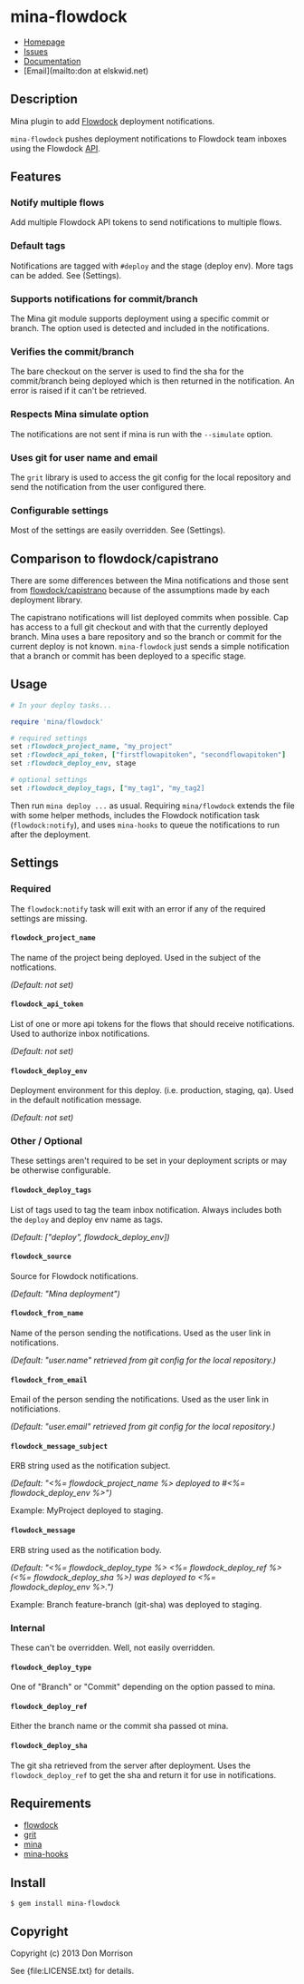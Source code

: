 # mina-flowdock

* [Homepage](https://github.com/elskwid/mina-flowdock#readme)
* [Issues](https://github.com/elskwid/mina-flowdock/issues)
* [Documentation](http://rubydoc.info/gems/mina-flowdock/frames)
* [Email](mailto:don at elskwid.net)

## Description

Mina plugin to add [Flowdock](http://flowdock.com) deployment notifications.

`mina-flowdock` pushes deployment notifications to Flowdock team inboxes using
the Flowdock [API](https://github.com/flowdock/flowdock-api/).

## Features

### Notify multiple flows

Add multiple Flowdock API tokens to send notifications to multiple flows.

### Default tags

Notifications are tagged with `#deploy` and the stage (deploy env). More
tags can be added. See (Settings).

### Supports notifications for commit/branch

The Mina git module supports deployment using a specific commit or branch.
The option used is detected and included in the notifications.

### Verifies the commit/branch

The bare checkout on the server is used to find the sha for the commit/branch
being deployed which is then returned in the notification. An error is raised
if it can't be retrieved.

### Respects Mina simulate option

The notifications are not sent if mina is run with the `--simulate` option.

### Uses git for user name and email

The `grit` library is used to access the git config for the local repository
and send the notification from the user configured there.

### Configurable settings

Most of the settings are easily overridden. See (Settings).

## Comparison to flowdock/capistrano

There are some differences between the Mina notifications and those sent
from [flowdock/capistrano](https://github.com/flowdock/flowdock-api/blob/master/lib/flowdock/capistrano.rb)
because of the assumptions made by each deployment library.

The capistrano notifications will list deployed commits when possible. Cap
has access to a full git checkout and with that the currently deployed branch.
Mina uses a bare repository and so the branch or commit for the current
deploy is not known. `mina-flowdock` just sends a simple notification that a
branch or commit has been deployed to a specific stage.

## Usage

```ruby
# In your deploy tasks...

require 'mina/flowdock'

# required settings
set :flowdock_project_name, "my_project"
set :flowdock_api_token, ["firstflowapitoken", "secondflowapitoken"]
set :flowdock_deploy_env, stage

# optional settings
set :flowdock_deploy_tags, ["my_tag1", "my_tag2]
```

Then run `mina deploy ...` as usual. Requiring `mina/flowdock` extends the
file with some helper methods, includes the Flowdock notification task
(`flowdock:notify`), and uses `mina-hooks` to queue the notifications to
run after the deployment.

## Settings

### Required

The `flowdock:notify` task will exit with an error if any of the required
settings are missing.

#### `flowdock_project_name`

The name of the project being deployed. Used in the subject of the notfications.

_(Default: not set)_

#### `flowdock_api_token`

List of one or more api tokens for the flows that should receive notifications.
Used to authorize inbox notifications.

_(Default: not set)_

#### `flowdock_deploy_env`

Deployment environment for this deploy. (i.e. production, staging, qa). Used
in the default notification message.

_(Default: not set)_

### Other / Optional

These settings aren't required to be set in your deployment scripts or may
be otherwise configurable.

#### `flowdock_deploy_tags`

List of tags used to tag the team inbox notification. Always includes both
the `deploy` and deploy env name as tags.

_(Default: ["deploy", flowdock_deploy_env])_

#### `flowdock_source`

Source for Flowdock notifications.

_(Default: "Mina deployment")_

#### `flowdock_from_name`

Name of the person sending the notifications. Used as the user link in
notifications.

_(Default: "user.name" retrieved from git config for the local repository.)_

#### `flowdock_from_email`

Email of the person sending the notifications. Used as the user link in
notificiations.

_(Default: "user.email" retrieved from git config for the local repository.)_

#### `flowdock_message_subject`

ERB string used as the notification subject.

_(Default: "<%= flowdock_project_name %> deployed to #<%= flowdock_deploy_env %>")_

Example: MyProject deployed to staging.

#### `flowdock_message`

ERB string used as the notification body.

_(Default: "<%= flowdock_deploy_type %> <%= flowdock_deploy_ref %> (<%= flowdock_deploy_sha %>) was deployed to <%= flowdock_deploy_env %>.")_

Example: Branch feature-branch (git-sha) was deployed to staging.

### Internal

These can't be overridden. Well, not easily overridden.

#### `flowdock_deploy_type`

One of "Branch" or "Commit" depending on the option passed to mina.

#### `flowdock_deploy_ref`

Either the branch name or the commit sha passed ot mina.

#### `flowdock_deploy_sha`

The git sha retrieved from the server after deployment. Uses the
`flowdock_deploy_ref` to get the sha and return it for use in notifications.

## Requirements

  * [flowdock](https://github.com/flowdock/flowdock-api/)
  * [grit](https://github.com/mojombo/grit)
  * [mina](https://github.com/nadarei/mina)
  * [mina-hooks](https://github.com/elskwid/mina-hooks)

## Install

    $ gem install mina-flowdock

## Copyright

Copyright (c) 2013 Don Morrison

See {file:LICENSE.txt} for details.
